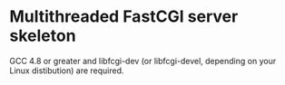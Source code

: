 # Multithreaded FastCGI server skeleton

GCC 4.8 or greater and libfcgi-dev (or libfcgi-devel, depending on your Linux distibution) are required.
